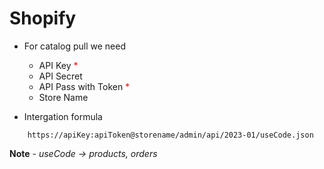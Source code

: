 # Shopify

- For catalog pull we need

  - API Key <span style="color:red">\*</span>
  - API Secret
  - API Pass with Token <span style="color:red">\*</span>
  - Store Name

- Intergation formula

```
    https://apiKey:apiToken@storename/admin/api/2023-01/useCode.json
```

**Note** - _useCode -> products, orders_
